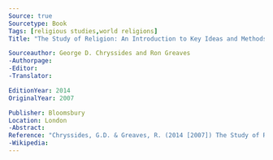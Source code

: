 ```yaml
---
Source: true
Sourcetype: Book
Tags: [religious studies,world religions]
Title: "The Study of Religion: An Introduction to Key Ideas and Methods"

Sourceauthor: George D. Chryssides and Ron Greaves
-Authorpage:
-Editor:
-Translator:

EditionYear: 2014
OriginalYear: 2007

Publisher: Bloomsbury
Location: London
-Abstract:
Reference: "Chryssides, G.D. & Greaves, R. (2014 [2007]) The Study of Religion: An Introduction to Key Ideas and Methods, London, Bloomsbury."
-Wikipedia:
---
```

